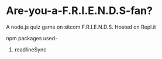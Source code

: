 # Are-you-a-F.R.I.E.N.D.S-fan?
A node.js quiz game on sitcom F.R.I.E.N.D.S.
Hosted on Repl.it

npm packages used-
1. readlineSync
